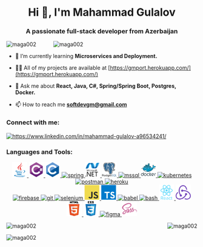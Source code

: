 <h1 align="center">Hi 👋, I'm Mahammad Gulalov</h1>
<h3 align="center">A passionate full-stack developer from Azerbaijan</h3>
<div style="display-flex;">
 <img align="right" style="width:380px;" style="border-radius:20px;" src="https://lh3.googleusercontent.com/-aT9vJTmiPVk/X9OD0PKtRbI/AAAAAAAAAoo/CoOzSONsJhMJN73MXc9NySP_SodvEVqmwCLcBGAsYHQ/h1200/programming.gif" alt="maga002" />
<p align="left"> <img src="https://komarev.com/ghpvc/?username=maga002&label=Profile%20views&color=0e75b6&style=flat" alt="maga002" /> </p>

- 🌱 I’m currently learning **Microservices and Deployment.**

- 👨‍💻 All of my projects are available at [https://gmport.herokuapp.com/](https://gmport.herokuapp.com/)

- 💬 Ask me about **React, Java, C#, Spring/Spring Boot, Postgres, Docker.**

- 📫 How to reach me **softdevgm@gmail.com**

</div>

<h3 align="left">Connect with me:</h3>
<p align="left">
<a href="https://linkedin.com/in/https://www.linkedin.com/in/mahammad-gulalov-a96534241/" target="blank"><img align="center" src="https://raw.githubusercontent.com/rahuldkjain/github-profile-readme-generator/master/src/images/icons/Social/linked-in-alt.svg" alt="https://www.linkedin.com/in/mahammad-gulalov-a96534241/" height="30" width="40" /></a>
</p>

<h3 align="left">Languages and Tools:</h3>

<p align="center"> 
<a href="https://www.java.com" target="_blank" rel="noreferrer"> 
  <img src="https://raw.githubusercontent.com/devicons/devicon/master/icons/java/java-original.svg" alt="java" width="40" height="40"/> </a> 
 <a href="https://www.w3schools.com/cs/" target="_blank" rel="noreferrer"> 
  <img src="https://raw.githubusercontent.com/devicons/devicon/master/icons/csharp/csharp-original.svg" alt="csharp" width="40" height="40"/> </a> 
  <a href="https://www.cprogramming.com/" target="_blank" rel="noreferrer"> 
  <img src="https://raw.githubusercontent.com/devicons/devicon/master/icons/c/c-original.svg" alt="c" width="40" height="40"/> </a> 
  <a href="https://spring.io/" target="_blank" rel="noreferrer"> 
  <img src="https://www.vectorlogo.zone/logos/springio/springio-icon.svg" alt="spring" width="40" height="40"/> </a> 
  <a href="https://dotnet.microsoft.com/" target="_blank" rel="noreferrer"> 
  <img src="https://raw.githubusercontent.com/devicons/devicon/master/icons/dot-net/dot-net-original-wordmark.svg" alt="dotnet" width="40" height="40"/> </a> 
  <a href="https://www.postgresql.org" target="_blank" rel="noreferrer"> 
  <img src="https://raw.githubusercontent.com/devicons/devicon/master/icons/postgresql/postgresql-original-wordmark.svg" alt="postgresql" width="40" height="40"/> </a>
 <a href="https://www.microsoft.com/en-us/sql-server" target="_blank" rel="noreferrer"> <img src="https://www.svgrepo.com/show/303229/microsoft-sql-server-logo.svg" alt="mssql" width="40" height="40"/> </a> 
  <a href="https://www.docker.com/" target="_blank" rel="noreferrer"> 
  <img src="https://raw.githubusercontent.com/devicons/devicon/master/icons/docker/docker-original-wordmark.svg" alt="docker" width="40" height="40"/> </a>
  <a href="https://kubernetes.io" target="_blank" rel="noreferrer"> 
  <img src="https://www.vectorlogo.zone/logos/kubernetes/kubernetes-icon.svg" alt="kubernetes" width="40" height="40"/> </a> 
  <a href="https://postman.com" target="_blank" rel="noreferrer"> 
 <img src="https://www.vectorlogo.zone/logos/getpostman/getpostman-icon.svg" alt="postman" width="40" height="40"/> </a> 
 <a href="https://heroku.com" target="_blank" rel="noreferrer"> 
 <img src="https://www.vectorlogo.zone/logos/heroku/heroku-icon.svg" alt="heroku" width="40" height="40"/> </a> 
 </br>
  <a href="https://firebase.google.com/" target="_blank" rel="noreferrer"> 
  <img src="https://www.vectorlogo.zone/logos/firebase/firebase-icon.svg" alt="firebase" width="40" height="40"/> </a> 
 <a href="https://git-scm.com/" target="_blank" rel="noreferrer"> <img src="https://www.vectorlogo.zone/logos/git-scm/git-scm-icon.svg" alt="git" width="40" height="40"/> </a> 
 <a href="https://www.selenium.dev" target="_blank" rel="noreferrer"> 
  <img src="https://raw.githubusercontent.com/detain/svg-logos/780f25886640cef088af994181646db2f6b1a3f8/svg/selenium-logo.svg" alt="selenium" width="40" height="40"/> </a> 
 <a href="https://developer.mozilla.org/en-US/docs/Web/JavaScript" target="_blank" rel="noreferrer"> 
  <img src="https://raw.githubusercontent.com/devicons/devicon/master/icons/javascript/javascript-original.svg" alt="javascript" width="40" height="40"/> </a> 
  <a href="https://www.typescriptlang.org/" target="_blank" rel="noreferrer"><img src="https://raw.githubusercontent.com/devicons/devicon/master/icons/typescript/typescript-original.svg" alt="typescript" width="40" height="40"/> </a>
 <a href="https://babeljs.io/" target="_blank" rel="noreferrer"><img src="https://www.vectorlogo.zone/logos/babeljs/babeljs-icon.svg" alt="babel" width="40" height="40"/> </a> 
   <a href="https://www.gnu.org/software/bash/" target="_blank" rel="noreferrer"><img src="https://www.vectorlogo.zone/logos/gnu_bash/gnu_bash-icon.svg" alt="bash" width="40" height="40"/> </a>   
   <a href="https://reactjs.org/" target="_blank" rel="noreferrer"> 
  <img src="https://raw.githubusercontent.com/devicons/devicon/master/icons/react/react-original-wordmark.svg" alt="react" width="40" height="40"/> </a> 
 <a href="https://redux.js.org" target="_blank" rel="noreferrer"> 
  <img src="https://raw.githubusercontent.com/devicons/devicon/master/icons/redux/redux-original.svg" alt="redux" width="40" height="40"/> </a>   
 <a href="https://www.w3.org/html/" target="_blank" rel="noreferrer"> 
  <img src="https://raw.githubusercontent.com/devicons/devicon/master/icons/html5/html5-original-wordmark.svg" alt="html5" width="40" height="40"/> </a> 
 <a href="https://www.w3schools.com/css/" target="_blank" rel="noreferrer"> 
  <img src="https://raw.githubusercontent.com/devicons/devicon/master/icons/css3/css3-original-wordmark.svg" alt="css3" width="40" height="40"/> </a> 
 <a href="https://www.figma.com/" target="_blank" rel="noreferrer"> 
  <img src="https://www.vectorlogo.zone/logos/figma/figma-icon.svg" alt="figma" width="40" height="40"/> </a> 
   <a href="https://sass-lang.com" target="_blank" rel="noreferrer"> 
  <img src="https://raw.githubusercontent.com/devicons/devicon/master/icons/sass/sass-original.svg" alt="sass" width="40" height="40"/> </a> 
 </p>
<p><img align="left" src="https://github-readme-stats.vercel.app/api/top-langs?username=maga002&show_icons=true&locale=en&layout=compact" alt="maga002" /></p>
<p>&nbsp;<img align="right" src="https://github-readme-stats.vercel.app/api?username=maga002&show_icons=true&locale=en" alt="maga002" /></p>

<p><img src="https://github-readme-streak-stats.herokuapp.com/?user=maga002&" alt="maga002" /></p>



